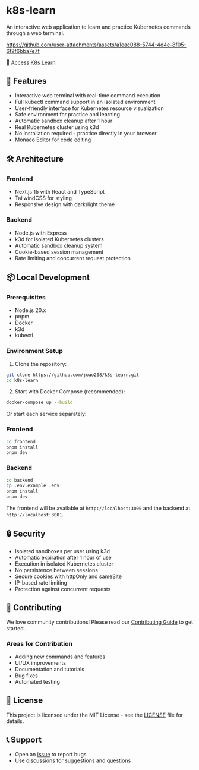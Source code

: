 # k8s-learn

An interactive web application to learn and practice Kubernetes commands through a web terminal.

https://github.com/user-attachments/assets/a1eac088-5744-4d4e-8f05-6f2f6bba7e7f

🔗 [Access K8s Learn](https://k8s-learn.joaobarros.dev/)

## 🚀 Features

- Interactive web terminal with real-time command execution
- Full kubectl command support in an isolated environment
- User-friendly interface for Kubernetes resource visualization
- Safe environment for practice and learning
- Automatic sandbox cleanup after 1 hour
- Real Kubernetes cluster using k3d
- No installation required - practice directly in your browser
- Monaco Editor for code editing

## 🛠️ Architecture

### Frontend

- Next.js 15 with React and TypeScript
- TailwindCSS for styling
- Responsive design with dark/light theme

### Backend

- Node.js with Express
- k3d for isolated Kubernetes clusters
- Automatic sandbox cleanup system
- Cookie-based session management
- Rate limiting and concurrent request protection

## 📦 Local Development

### Prerequisites

- Node.js 20.x
- pnpm
- Docker
- k3d
- kubectl

### Environment Setup

1. Clone the repository:

```bash
git clone https://github.com/joao208/k8s-learn.git
cd k8s-learn
```

2. Start with Docker Compose (recommended):

```bash
docker-compose up --build
```

Or start each service separately:

### Frontend

```bash
cd frontend
pnpm install
pnpm dev
```

### Backend

```bash
cd backend
cp .env.example .env
pnpm install
pnpm dev
```

The frontend will be available at `http://localhost:3000` and the backend at `http://localhost:3001`.

## 🔒 Security

- Isolated sandboxes per user using k3d
- Automatic expiration after 1 hour of use
- Execution in isolated Kubernetes cluster
- No persistence between sessions
- Secure cookies with httpOnly and sameSite
- IP-based rate limiting
- Protection against concurrent requests

## 🤝 Contributing

We love community contributions! Please read our [Contributing Guide](CONTRIBUTING.md) to get started.

### Areas for Contribution

- Adding new commands and features
- UI/UX improvements
- Documentation and tutorials
- Bug fixes
- Automated testing

## 📝 License

This project is licensed under the MIT License - see the [LICENSE](LICENSE) file for details.

## 📞 Support

- Open an [issue](https://github.com/joao208/k8s-learn/issues) to report bugs
- Use [discussions](https://github.com/joao208/k8s-learn/discussions) for suggestions and questions
